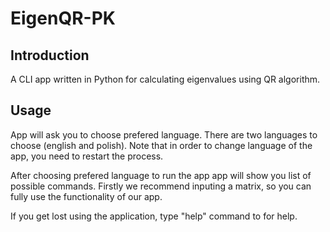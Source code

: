 # EigenQR-PK
## Introduction
A CLI app written in Python for calculating eigenvalues using QR algorithm.

## Usage
App will ask you to choose prefered language. There are two languages to choose (english and polish). Note that in order to change language of the app, you need to restart the process.

After choosing prefered language to run the app app will show you list of possible commands. Firstly we recommend inputing a matrix, so you can fully use the functionality of our app.

If you get lost using the application, type "help" command to for help.